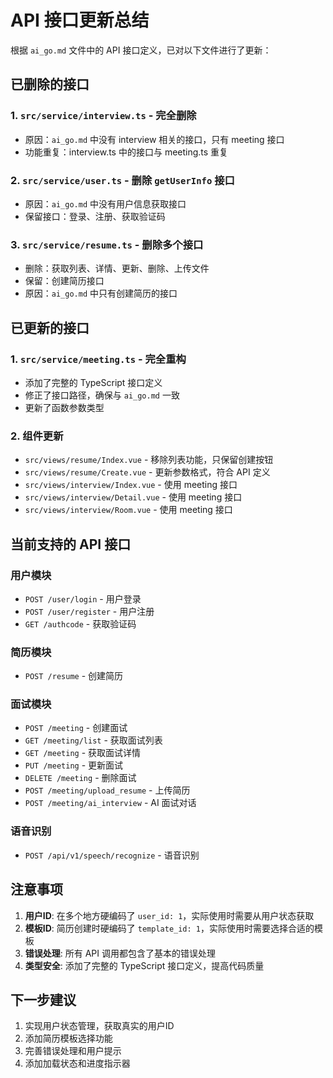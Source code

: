 # API 接口更新总结

根据 `ai_go.md` 文件中的 API 接口定义，已对以下文件进行了更新：

## 已删除的接口

### 1. `src/service/interview.ts` - 完全删除
- 原因：`ai_go.md` 中没有 interview 相关的接口，只有 meeting 接口
- 功能重复：interview.ts 中的接口与 meeting.ts 重复

### 2. `src/service/user.ts` - 删除 `getUserInfo` 接口
- 原因：`ai_go.md` 中没有用户信息获取接口
- 保留接口：登录、注册、获取验证码

### 3. `src/service/resume.ts` - 删除多个接口
- 删除：获取列表、详情、更新、删除、上传文件
- 保留：创建简历接口
- 原因：`ai_go.md` 中只有创建简历的接口

## 已更新的接口

### 1. `src/service/meeting.ts` - 完全重构
- 添加了完整的 TypeScript 接口定义
- 修正了接口路径，确保与 `ai_go.md` 一致
- 更新了函数参数类型

### 2. 组件更新
- `src/views/resume/Index.vue` - 移除列表功能，只保留创建按钮
- `src/views/resume/Create.vue` - 更新参数格式，符合 API 定义
- `src/views/interview/Index.vue` - 使用 meeting 接口
- `src/views/interview/Detail.vue` - 使用 meeting 接口
- `src/views/interview/Room.vue` - 使用 meeting 接口

## 当前支持的 API 接口

### 用户模块
- `POST /user/login` - 用户登录
- `POST /user/register` - 用户注册
- `GET /authcode` - 获取验证码

### 简历模块
- `POST /resume` - 创建简历

### 面试模块
- `POST /meeting` - 创建面试
- `GET /meeting/list` - 获取面试列表
- `GET /meeting` - 获取面试详情
- `PUT /meeting` - 更新面试
- `DELETE /meeting` - 删除面试
- `POST /meeting/upload_resume` - 上传简历
- `POST /meeting/ai_interview` - AI 面试对话

### 语音识别
- `POST /api/v1/speech/recognize` - 语音识别

## 注意事项

1. **用户ID**: 在多个地方硬编码了 `user_id: 1`，实际使用时需要从用户状态获取
2. **模板ID**: 简历创建时硬编码了 `template_id: 1`，实际使用时需要选择合适的模板
3. **错误处理**: 所有 API 调用都包含了基本的错误处理
4. **类型安全**: 添加了完整的 TypeScript 接口定义，提高代码质量

## 下一步建议

1. 实现用户状态管理，获取真实的用户ID
2. 添加简历模板选择功能
3. 完善错误处理和用户提示
4. 添加加载状态和进度指示器
